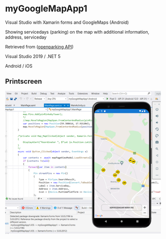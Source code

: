 # myGoogleMapApp1
Visual Studio with Xamarin forms and GoogleMaps (Android)

Showing servicedays (parking) on the map with additional information, address, serviceday

Retrieved from ([openparking API](http://openparking.stockholm.se))

Visual Studio 2019 / .NET 5

Android / iOS

## Printscreen
![printscreen](prscr_parking_app.png)
